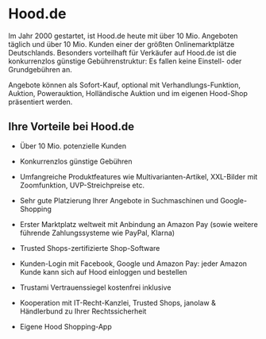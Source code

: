
# Hood.de

<div class="container-toc"></div>

Im Jahr 2000 gestartet, ist Hood.de heute mit über 10 Mio. Angeboten täglich und über 10 Mio. Kunden einer der größten Onlinemarktplätze Deutschlands. Besonders vorteilhaft für Verkäufer auf Hood.de ist die konkurrenzlos günstige Gebührenstruktur: Es fallen keine Einstell- oder Grundgebühren an.
 
Angebote können als Sofort-Kauf, optional mit Verhandlungs-Funktion, Auktion, Powerauktion, Holländische Auktion und im eigenen Hood-Shop präsentiert werden.
 
 
## Ihre Vorteile bei Hood.de

- Über 10 Mio. potenzielle Kunden 

- Konkurrenzlos günstige Gebühren

- Umfangreiche Produktfeatures wie Multivarianten-Artikel, XXL-Bilder mit Zoomfunktion, UVP-Streichpreise etc.

- Sehr gute Platzierung Ihrer Angebote in Suchmaschinen und Google-Shopping

- Erster Marktplatz weltweit mit Anbindung an Amazon Pay (sowie weitere führende Zahlungssysteme wie PayPal, Klarna)

- Trusted Shops-zertifizierte Shop-Software

- Kunden-Login mit Facebook, Google und Amazon Pay: jeder Amazon Kunde kann sich auf Hood einloggen und bestellen

- Trustami Vertrauenssiegel kostenfrei inklusive

- Kooperation mit IT-Recht-Kanzlei, Trusted Shops, janolaw & Händlerbund zu Ihrer Rechtssicherheit

- Eigene Hood Shopping-App
